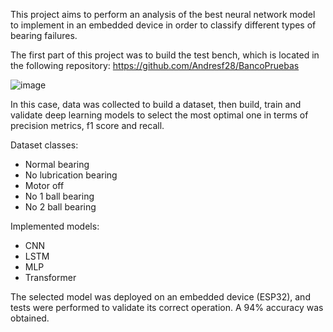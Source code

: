 This project aims to perform an analysis of the best neural network model to implement in an embedded device in order to classify different types of bearing failures.

The first part of this project was to build the test bench, which is located in the following repository: https://github.com/Andresf28/BancoPruebas

![image](https://github.com/user-attachments/assets/cde62cfb-547b-48b7-98fb-87a9ad4cfbdb)

In this case, data was collected to build a dataset, then build, train and validate deep learning models to select the most optimal one in terms of precision metrics, f1 score and recall.

Dataset classes:
- Normal bearing
- No lubrication bearing
- Motor off
- No 1 ball bearing
- No 2 ball bearing

Implemented models:
- CNN
- LSTM
- MLP
- Transformer

The selected model was deployed on an embedded device (ESP32), and tests were performed to validate its correct operation. A 94% accuracy was obtained.
